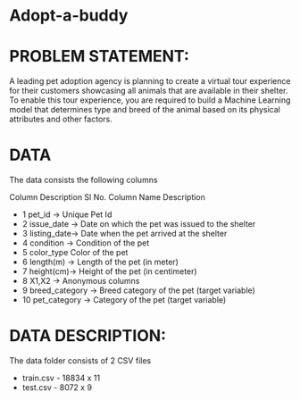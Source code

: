 # Adopt-a-buddy

# PROBLEM STATEMENT:

A leading pet adoption agency is planning to create a virtual tour experience for their customers showcasing all animals that are available in their shelter. To enable this tour experience, you are required to build a Machine Learning model that determines type and breed of the animal based on its physical attributes and other factors.
# DATA

The data consists the following columns

Column Description
Sl No.	Column Name	Description
- 1	pet_id ->	Unique Pet Id
- 2	issue_date -> Date on which the pet was issued to the shelter
- 3 listing_date-> Date when the pet arrived at the shelter
- 4	condition -> Condition of the pet
- 5	color_type	Color of the pet
- 6	length(m) ->	Length of the pet (in meter)
- 7	height(cm)->	Height of the pet (in centimeter)
- 8	X1,X2 ->	Anonymous columns
- 9	breed_category ->	Breed category of the pet (target variable)
- 10	pet_category ->	Category of the pet (target variable)

# DATA DESCRIPTION:
The data folder consists of 2 CSV files

- train.csv - 18834 x 11
- test.csv - 8072 x 9

